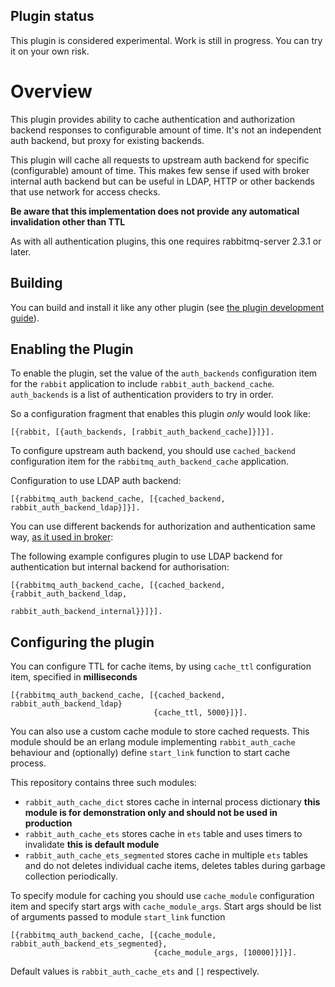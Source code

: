 ## Plugin status

This plugin is considered experimental. Work is still in progress.
You can try it on your own risk.

# Overview

This plugin provides ability to cache authentication and authorization backend
responses to configurable amount of time.
It's not an independent auth backend, but proxy for existing backends.

This plugin will cache all requests to upstream auth backend for specific 
(configurable) amount of time. This makes few sense if used with broker 
internal auth backend but can be useful in LDAP, HTTP or other backends that use
network for access checks.

**Be aware that this implementation does not provide any automatical invalidation other than TTL**

As with all authentication plugins, this one requires rabbitmq-server
2.3.1 or later.

## Building

You can build and install it like any other plugin (see
[the plugin development guide](http://www.rabbitmq.com/plugin-development.html)).

## Enabling the Plugin

To enable the plugin, set the value of the `auth_backends` configuration item
for the `rabbit` application to include `rabbit_auth_backend_cache`.
`auth_backends` is a list of authentication providers to try in order.


So a configuration fragment that enables this plugin *only* would look like:

    [{rabbit, [{auth_backends, [rabbit_auth_backend_cache]}]}].

To configure upstream auth backend, you should use `cached_backend` configuration item
for the `rabbitmq_auth_backend_cache` application.

Configuration to use LDAP auth backend:

    [{rabbitmq_auth_backend_cache, [{cached_backend, rabbit_auth_backend_ldap}]}].

You can use different backends for authorization and authentication same way,
[as it used in broker](https://www.rabbitmq.com/access-control.html):

The following example configures plugin to use LDAP backend for authentication
but internal backend for authorisation:

    [{rabbitmq_auth_backend_cache, [{cached_backend, {rabbit_auth_backend_ldap,
                                                      rabbit_auth_backend_internal}}]}].

## Configuring the plugin

You can configure TTL for cache items, by using `cache_ttl` configuration item, specified in **milliseconds**

    [{rabbitmq_auth_backend_cache, [{cached_backend, rabbit_auth_backend_ldap}
                                    {cache_ttl, 5000}]}].

You can also use a custom cache module to store cached requests. This module
should be an erlang module implementing `rabbit_auth_cache` behaviour and (optionally)
define `start_link` function to start cache process.

This repository contains three such modules:

- `rabbit_auth_cache_dict` stores cache in internal process dictionary **this module is for demonstration only and should not be used in production**
- `rabbit_auth_cache_ets` stores cache in `ets` table and uses timers to invalidate **this is default module**
- `rabbit_auth_cache_ets_segmented` stores cache in multiple `ets` tables and do not deletes individual cache items, deletes tables during garbage collection periodically.


To specify module for caching you should use `cache_module` configuration item and 
specify start args with `cache_module_args`.
Start args should be list of arguments passed to module `start_link` function

    [{rabbitmq_auth_backend_cache, [{cache_module, rabbit_auth_backend_ets_segmented},
                                    {cache_module_args, [10000]}]}].

Default values is `rabbit_auth_cache_ets` and `[]` respectively.



